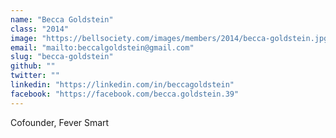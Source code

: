 ```yaml
---
name: "Becca Goldstein"
class: "2014"
image: "https://bellsociety.com/images/members/2014/becca-goldstein.jpg"
email: "mailto:beccalgoldstein@gmail.com"
slug: "becca-goldstein"
github: ""
twitter: ""
linkedin: "https://linkedin.com/in/beccagoldstein"
facebook: "https://facebook.com/becca.goldstein.39"
---
```

Cofounder, Fever Smart